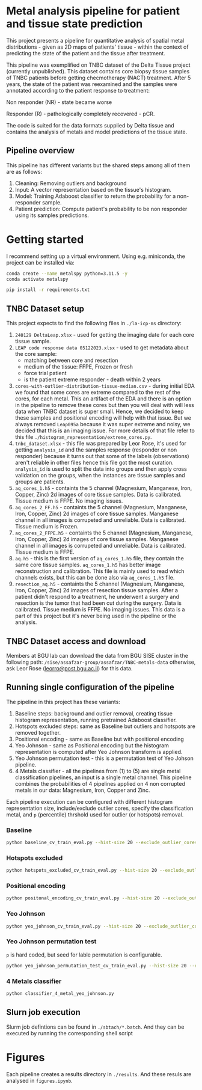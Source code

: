 # Metal analysis pipeline for patient and tissue state prediction
This project presents a pipeline for quantitative analysis of spatial metal distributions - given as 2D maps of patients' tissue - within the context of predicting the state of the patient and the tissue after treatment.

This pipeline was exemplified on TNBC dataset of the Delta Tissue project (currently unpublished). 
This dataset contains core biopsy tissue samples of TNBC patients before getting checmotherapy (NACT) treatment. 
After 5 years, the state of the patient was reexamined and the samples were annotated according to the patient response to treatment:

Non responder (NR) - state became worse

Responder (R) - pathologically completely recovered - pCR.

The code is suited for the data formats supplied by Delta tissue and contains the analysis of metals and model predictions of the tissue state.

## Pipeline overview
This pipeline has different variants but the shared steps among all of them are as follows:
1. Cleaning: Removing outliers and background
2. Input: A vector representation based on the tissue's histogram.
3. Model: Training Adaboost classifier to return the probability for a non-responder sample.
4. Patient prediction: Compute patient's probability to be non responder using its samples predictions.

# Getting started
I recommend setting up a virtual environment. Using e.g. miniconda, the project can be installed via:
```sh
conda create --name metalspy python=3.11.5 -y
conda activate metalspy

pip install -r requirements.txt
```

## TNBC Dataset setup
This project expects to find the following files in `./la-icp-ms` directory:
1. `240129 DeltaLeap.xlsx` - used for getting the imaging date for each core tissue sample.
7. `LEAP code response data 05122023.xlsx` - used to get metadata about the core sample:
    * matching between core and resection
    * medium of the tissue: FFPE, Frozen or fresh
    * force trial patient
    * is the patient extreme responder - death within 2 years
6. `cores-with-outlier-distribution-tissue-median.csv` - during initial EDA we found that some cores are extreme compared to the rest of the cores, for each metal. This an artifact of the EDA and there is an option in the pipeline to remove these cores but then you will deal with will less data when TNBC dataset is super small. Hence, we decided to keep these samples and positional encoding will help with that issue. But we always removed `Leap095a` because it was super extreme and noisy, we decided that this is an imaging issue. For more details of that file refer to this file `./histogram_representation/extreme_cores.py`.
9. `tnbc_dataset.xlsx` - this file was prepared by Leor Rose, it's used for getting `analysis_id` and the samples response (responder or non responder) because it turns out that some of the labels (observations) aren't reliable in other files hence this file got the most curation. `analysis_id` is used to split the data into groups and then apply cross validation on the groups, when the instances are tissue samples and groups are patients.
2. `aq_cores_1.h5` - containts the 5 channel (Magnesium, Manganese, Iron, Copper, Zinc) 2d images of core tissue samples. Data is calibrated. Tissue medium is FFPE. No imaging issues.
3. `aq_cores_2_FF.h5` - containts the 5 channel (Magnesium, Manganese, Iron, Copper, Zinc) 2d images of core tissue samples. Manganese channel in all images is corrupeted and unreliable. Data is calibrated. Tissue medium is Frozen.
4. `aq_cores_2_FFPE.h5` - containts the 5 channel (Magnesium, Manganese, Iron, Copper, Zinc) 2d images of core tissue samples. Manganese channel in all images is corrupeted and unreliable. Data is calibrated. Tissue medium is FFPE.
5. `aq.h5` - this is the first version of `aq_cores_1.h5` file, they contain the same core tissue samples. `aq_cores_1.h5` has better image reconstruction and calibration. This file is mainly used to read which channels exists, but this can be done also via `aq_cores_1.h5` file.
8. `resection_aq.h5` - containts the 5 channel (Magnesium, Manganese, Iron, Copper, Zinc) 2d images of resection tissue samples. After a patient didn't respond to a treatment, he underwent a surgery and resection is the tumor that had been cut during the surgery. Data is calibrated. Tissue medium is FFPE. No imaging issues. This data is a part of this project but it's never being used in the pipeline or the analysis.

## TNBC Dataset access and download
Members at BGU lab can download the data from BGU SISE cluster in the following path: `/sise/assafzar-group/assafzar/TNBC-metals-data` 
otherwise, ask Leor Rose (leorro@post.bgu.ac.il) for this data.

## Running single configuration of the pipeline
The pipeline in this project has these variants:
1. Baseline steps: background and outlier removal, creating tissue histogram representation, running pretrained Adaboost classifier.
2. Hotspots excluded steps: same as Baseline but outliers and hotspots are removed together.
3. Positional encoding - same as Baseline but with positional encoding
4. Yeo Johnson - same as Positional encoding but the histogram representation is computed after Yeo Johnson transform is applied.
5. Yeo Johnson permutation test - this is a permutation test of Yeo Johson pipeline.
6. 4 Metals classifier - all the pipelines from (1) to (5) are single metal classification pipelines, an input is a single metal channel. This pipeline combines the probabilities of 4 pipelines applied on 4 non corrupted metals in our data: Magnesium, Iron, Copper and Zinc. 

Each pipeline execution can be configured with different histogram representation size, include/exclude outlier cores, specify the classification metal, and `p` (percentile) thrshold used for outlier (or hotspots) removal.

### Baseline
```sh
python baseline_cv_train_eval.py --hist-size 20 --exclude_outlier_cores False --metal iron --p 0.8
```

### Hotspots excluded
```sh
python hotspots_excluded_cv_train_eval.py --hist-size 20 --exclude_outlier_cores False --metal iron --p 0.8
```

### Positional encoding
```sh
python positonal_encoding_cv_train_eval.py --hist-size 20 --exclude_outlier_cores False --metal iron --p 0.8
```

### Yeo Johnson
```sh
python yeo_johnson_cv_train_eval.py --hist-size 20 --exclude_outlier_cores False --metal iron --p 0.8
```

### Yeo Johnson permutation test
`p` is hard coded, but seed for lable permutation is configurable.
```sh
python yeo_johnson_permutation_test_cv_train_eval.py --hist-size 20 --exclude_outlier_cores False --metal iron --seed 11
```

### 4 Metals classifier
```sh
python classifier_4_metal_yeo_johnson.py
```

## Slurn job execution
Slurm job defintions can be found in `./sbtach/*.batch`. And they can be executed by running the corresponding shell script 


# Figures
Each pipeline creates a results directory in `./results`. And these resuls are analysed in `figures.ipynb`.
